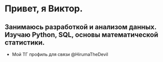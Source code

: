 # Привет, я Виктор.

## Занимаюсь разработкой и анализом данных. Изучаю Python, SQL, основы математической статистики.
- Мой ТГ профиль для связи @HirumaTheDevil
